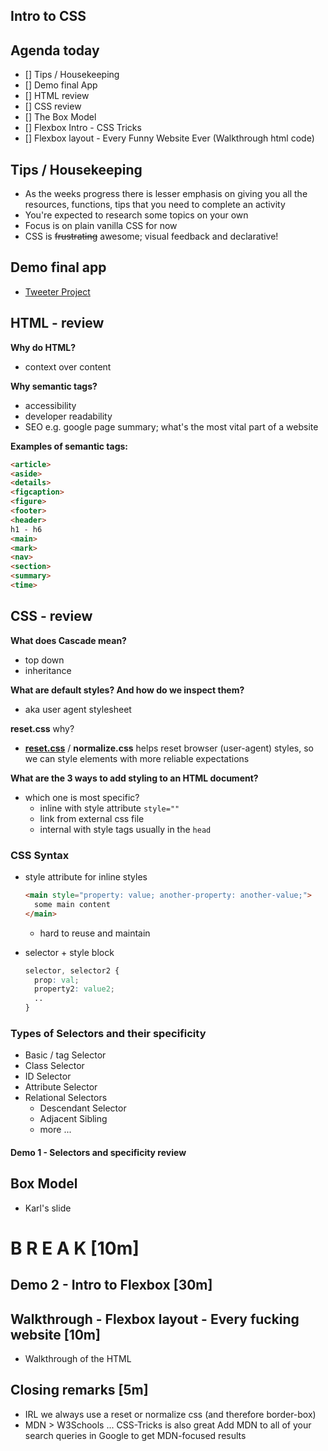 ## Intro to CSS

## Agenda today

- [] Tips / Housekeeping
- [] Demo final App
- [] HTML review
- [] CSS review
- [] The Box Model
- [] Flexbox Intro - CSS Tricks
- [] Flexbox layout - Every Funny Website Ever (Walkthrough html code)


## Tips / Housekeeping

- As the weeks progress there is lesser emphasis on giving you all the resources, functions, tips that you need to complete an activity
- You're expected to research some topics on your own
- Focus is on plain vanilla CSS for now
- CSS is ~~frustrating~~ awesome; visual feedback and declarative!

## Demo final app

- [Tweeter Project](https://web.compass.lighthouselabs.ca/projects/w3-tweeter?day_number=w04d1)


## HTML - review

**Why do HTML?**
  + context over content

**Why semantic tags?**
  - accessibility
  - developer readability
  - SEO e.g. google page summary; what's the most vital part of a website

**Examples of semantic tags:**
  ```html
  <article>
  <aside>
  <details>
  <figcaption>
  <figure>
  <footer>
  <header>
  h1 - h6
  <main>
  <mark>
  <nav>
  <section>
  <summary>
  <time>
  ```


## CSS - review

**What does Cascade mean?**
  - top down
  - inheritance


**What are default styles? And how do we inspect them?**

- aka user agent stylesheet

**reset.css** why?
  + [**reset.css**](https://meyerweb.com/eric/tools/css/reset/index.html) / **normalize.css** helps reset browser (user-agent) styles, so we can style elements with more reliable expectations

**What are the 3 ways to add styling to an HTML document?**
  + which one is most specific?
    - inline with style attribute `style=""`
    - link from external css file
    - internal with style tags usually in the `head`

### CSS Syntax

- style attribute for inline styles
  ```html
  <main style="property: value; another-property: another-value;">
    some main content
  </main>
  ```
  + hard to reuse and maintain

- selector + style block
  
  ```css
  selector, selector2 {
    prop: val;
    property2: value2;
    ..
  }
  ```

### Types of Selectors and their specificity

- Basic / tag Selector
- Class Selector
- ID Selector
- Attribute Selector
- Relational Selectors
  - Descendant Selector
  - Adjacent Sibling
  - more ...

#### Demo 1 - Selectors and specificity review

## Box Model

- Karl's slide


# B R E A K [10m]


## Demo 2 - Intro to Flexbox [30m]

## Walkthrough - Flexbox layout - Every fucking website [10m]

- Walkthrough of the HTML


## Closing remarks [5m]

  - IRL we always use a reset or normalize css (and therefore border-box)
  - MDN > W3Schools ... CSS-Tricks is also great
  Add MDN to all of your search queries in Google to get MDN-focused results
